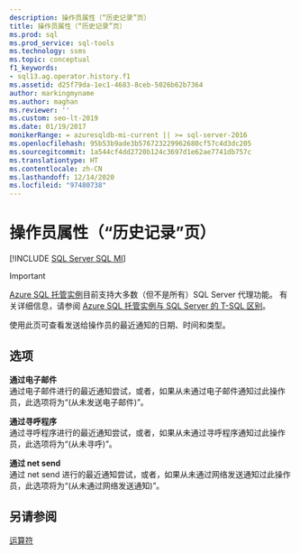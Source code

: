 ```yaml
---
description: 操作员属性（“历史记录”页）
title: 操作员属性（“历史记录”页）
ms.prod: sql
ms.prod_service: sql-tools
ms.technology: ssms
ms.topic: conceptual
f1_keywords:
- sql13.ag.operator.history.f1
ms.assetid: d25f79da-1ec1-4683-8ceb-5026b62b7364
author: markingmyname
ms.author: maghan
ms.reviewer: ''
ms.custom: seo-lt-2019
ms.date: 01/19/2017
monikerRange: = azuresqldb-mi-current || >= sql-server-2016
ms.openlocfilehash: 95b53b9ade3b576723229962680cf57c4d3dc205
ms.sourcegitcommit: 1a544cf4dd2720b124c3697d1e62ae7741db757c
ms.translationtype: HT
ms.contentlocale: zh-CN
ms.lasthandoff: 12/14/2020
ms.locfileid: "97480738"
---
```

# <a name="operator-properties-history-page"></a>操作员属性（“历史记录”页）

[!INCLUDE [SQL Server SQL MI](../../includes/applies-to-version/sql-asdbmi.md)]

> [!IMPORTANT]  
> [Azure SQL 托管实例](/azure/sql-database/sql-database-managed-instance)目前支持大多数（但不是所有）SQL Server 代理功能。 有关详细信息，请参阅 [Azure SQL 托管实例与 SQL Server 的 T-SQL 区别](/azure/sql-database/sql-database-managed-instance-transact-sql-information#sql-server-agent)。

使用此页可查看发送给操作员的最近通知的日期、时间和类型。  
  
## <a name="options"></a>选项  
**通过电子邮件**  
通过电子邮件进行的最近通知尝试，或者，如果从未通过电子邮件通知过此操作员，此选项将为“(从未发送电子邮件)”。  
  
**通过寻呼程序**  
通过寻呼程序进行的最近通知尝试，或者，如果从未通过寻呼程序通知过此操作员，此选项将为“(从未寻呼)”。  
  
**通过 net send**  
通过 net send 进行的最近通知尝试，或者，如果从未通过网络发送通知过此操作员，此选项将为“(从未通过网络发送通知)”。  
  
## <a name="see-also"></a>另请参阅  
[运算符](../../ssms/agent/operators.md)  
